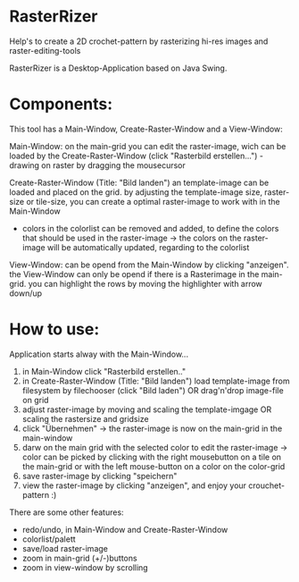# RasterRizer
Help's to create a 2D crochet-pattern by rasterizing hi-res images and raster-editing-tools

RasterRizer is a Desktop-Application based on Java Swing.

Components:
=============
This tool has a Main-Window, Create-Raster-Window and a View-Window:

Main-Window:
  on the main-grid you can edit the raster-image, wich can be loaded by the Create-Raster-Window (click "Rasterbild erstellen...")
    - drawing on raster by dragging the mousecursor
   
Create-Raster-Window (Title: "Bild landen")
  an template-image can be loaded and placed on the grid.
  by adjusting the template-image size, raster-size or tile-size, you can create a optimal raster-image to work with in the Main-Window
   - colors in the colorlist can be removed and added, to define the colors that should be used in the raster-image
      -> the colors on the raster-image will be automatically updated, regarding to the colorlist 
  
View-Window:
  can be opend from the Main-Window by clicking "anzeigen". the View-Window can only be opend if there is a Rasterimage in the main-grid.
  you can highlight the rows by moving the highlighter with arrow down/up
  
  
How to use:
==========
Application starts alway with the Main-Window...
1) in Main-Window click "Rasterbild erstellen.."
2) in Create-Raster-Window (Title: "Bild landen") load template-image from filesystem by filechooser (click "Bild laden") OR drag'n'drop image-file on grid
3) adjust raster-image by moving and scaling the template-imgage OR scaling the rastersize and gridsize
4) click "Übernehmen" -> the raster-image is now on the main-grid in the main-window
5) darw on the main grid with the selected color to edit the raster-image
  -> color can be picked by clicking with the right mousebutton on a tile on the main-grid or with the left mouse-button on a color on the color-grid
6) save raster-image by clicking "speichern" 
7) view the raster-image by clicking "anzeigen", and enjoy your crouchet-pattern :)


There are some other features:
- redo/undo, in Main-Window and Create-Raster-Window
- colorlist/palett
- save/load raster-image
- zoom in main-grid (+/-)buttons
- zoom in view-window by scrolling



  
  
 
